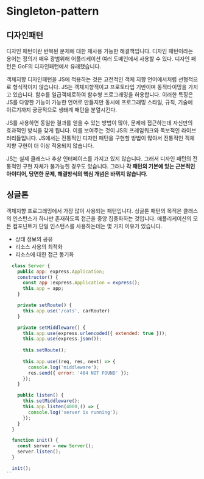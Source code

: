 # Singleton-pattern

## 디자인패턴

디자인 패턴이란 반복된 문제에 대한 재사용 가능한 해결책입니다. 디자인 패턴이라는 용어는 정의가 매우 광범위해 어플리케이션 여러 도메인에서 사용할 수 있다. 디자인 패턴은 GoF의 디자인패턴에서 유래했습니다.

객체지향 디자인패턴을 JS에 적용하는 것은 고전적인 객체 지향 언어에서처럼 선형적으로 형식적이지 않습니다. JS는 객체지향적이고 프로토타입 기반이며  동적타이밍을 가지고 있습니다. 함수를 일급객체로하여 함수형 프로그래밍을 허용합니다. 이러한 특징은 JS를 다양한 기능이 가능한 언어로 만들지만 동시에 프로그래밍 스타일, 규칙, 기술에 이르기까지 궁긍적으로 생태계 패턴을 분열시킨다.

JS를 사용하면 동일한 결과를 얻을 수 있는 방법이 많아, 문제에 접근하는데 자신만의 효과적인 방식을 갖게 됩니다. 이를 보여주는 것이 JS의 프레임워크와 독보적인 라이브러리들입니다. JS에서는 전통적인 디자인 패턴을 구현할 방법이 많아서 전통적인 객체지향 구현이 더 이상 적용되지 않습니다.

JS는 실제 클래스나 추상 인터페이스를 가지고 있지 않습니다. 그래서 디자인 패턴의 전통적인 구현 자체가 불가능힌 경우도 있습니다. 그러나 **각 패턴의 기본에 있는 근본적인 아이디어, 당면한 문제, 해결방식의 핵심 개념은 바뀌지 않습니다**.

## 싱글톤

객체지향 프로그래밍에서 가장 많이 사용되는 패턴입니다. 싱글톤 패턴의 목적은 클래스의 인스턴스가 하나만 존재하도록 접근을 중앙 집중화하는 것입니다. 애플리케이션의 모든 컴포넌트가 단일 인스턴스를 사용하는데는 몇 가지 이유가 있습니다.

- 상태 정보의 공유
- 리소스 사용의 최적화
- 리소스에 대한 접근 동기화

```js
  class Server {
    public app: express.Application;
    constructor() {
      const app :express.Application = express();
      this.app = app;
    }

    private setRoute() {
      this.app.use('/cats', carRouter)
    }

    private setMiddleware() {
      this.app.use(express.urlencoded({ extended: true }));
      this.app.use(express.json());
      
      this.setRoute();
      
      this.app.use((req, res, next) => {
        console.log('middleware');
        res.send({ error: '404 NOT FOUND' });
      });
    }

    public listen() {
      this.setMiddleware();
      this.app.listen(4000,() => {
        console.log('server is running');
      });
    }
  }

  function init() {
    const server = new Server();
    server.listen();
  }

  init();
``